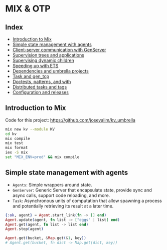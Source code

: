 # MIX & OTP

## Index

- [Introduction to Mix](#section1)
- [Simple state management with agents](#section2)
- [Client-server communication with GenServer](#section3)
- [Supervision trees and applications](#section4)
- [Supervising dynamic children](#section5)
- [Speeding up with ETS](#section6)
- [Dependencies and umbrella projects](#section7)
- [Task and gen_tcp](#section8)
- [Doctests, patterns, and with](#section9)
- [Distributed tasks and tags](#section10)
- [Configuration and releases](#section11)


<div id="section1"></div>

## Introduction to Mix

Code for this project: https://github.com/josevalim/kv_umbrella

```bash
mix new kv --module KV
cd kv
mix compile
mix test
mix format
iex -S mix
set "MIX_ENV=prod" && mix compile
```

<div id="section2"></div>

## Simple state management with agents

* `Agents`: Simple wrappers around state.
* `GenServer`: Generic Server that encapsulate state, provide sync and async calls, support code reloading, and more.
* `Task`: Asynchronous units of computation that allow spawning a process and potentially retrieving its result at a later time.

```elixir
{:ok, agent} = Agent.start_link(fn -> [] end)
Agent.update(agent, fn list -> ["eggs" | list] end)
Agent.get(agent, fn list -> list end)
Agent.stop(agent)
```

```elixir
Agent.get(bucket, &Map.get(&1, key)) 
# Agent.get(bucket, fn dict -> Map.get(dict, key))
```

<div id="section3"></div>

```
```

<div id="section4"></div>

```
```

<div id="section5"></div>

```
```

<div id="section6"></div>

```
```

<div id="section7"></div>

```
```

<div id="section8"></div>

```
```

<div id="section9"></div>

```
```

<div id="section10"></div>

```
```

<div id="section11"></div>

```
```

